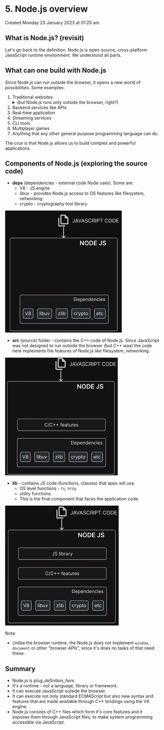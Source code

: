 # 5. Node.js overview
Created Monday 23 January 2023 at 01:20 am


## What is Node.js? (revisit)
Let's go back to the definition. Node.js is open-source, cross-platform JavaScript runtime environment. We understood all parts.


## What can one build with Node.js
Since Node.js can run outside the browser, it opens a new world of possibilities. Some examples:
1. Traditional websites <details><summary>(but Node.js runs only outside the browser, right?)</summary>Yes. But we can have frontend libraries/frameworks that spit out HTML, CSS, JS in an automated way. We can do this with any language, but it's easier to have a system in the same language (isn't that the primary reason why we made Node.js, 😅😂)</details>
2. Backend services like APIs
3. Real-time application
4. Streaming services
5. CLI tools
6. Multiplayer games
7. Anything that any other general purpose programming language can do.

The crux is that Node.js allows us to build complex and powerful applications.


## Components of Node.js (exploring the source code)
- **deps** (dependencies - external code Node uses). Some are:
	- V8 - JS engine
	- libuv - provides Node.js access to OS features like filesystem, networking
	- crypto - cryptography tool library.

![](../../../../assets/5_Nodejs_overview-image-1-e0590904.png)
- **src** (source) folder - contains the C++ code of Node.js. Since JavaScript was not designed to run outside the browser (but C++ was) the code here implements the features of Node.js like filesystem, networking.

![](../../../../assets/5_Nodejs_overview-image-2-e0590904.png)
- **lib** - contains JS code (functions, classes) that apps will use.
	- OS level functions - `fs`, `http`
	- utility functions
	- This is the final component that faces the application code.

![](../../../../assets/5_Nodejs_overview-image-3-e0590904.png)

Note:
- Unlike the browser runtime, the Node.js does not implement `window`, `document` or other "browser APIs", since it's does no tasks of that need these.


## Summary
- Node.js is _plug_definition_here_
- It's a runtime - not a language, library or framework.
- It can execute JavaScript outside the browser.
- It can execute not only standard ECMAScript but also new syntax and features that are made available through C++ bindings using the V8 engine.
- Node.js consists of C++ files which form it's core features and it exposes them through JavaScript files, to make system programming accessible via JavaScript.
